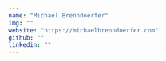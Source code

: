 ```yaml
---
name: "Michael Brenndoerfer"
img: ""
website: "https://michaelbrenndoerfer.com"
github: ""
linkedin: ""
---
```

